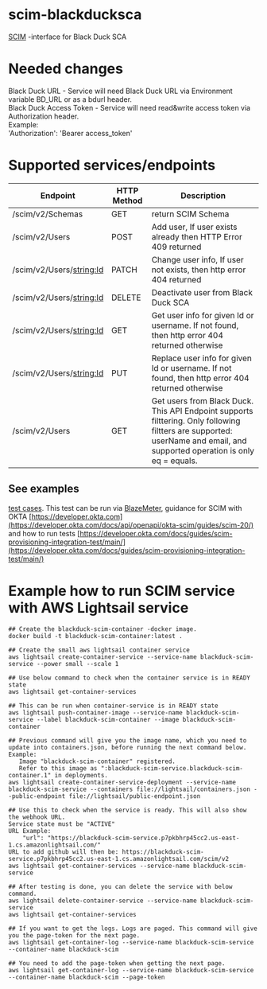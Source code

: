 # scim-blackducksca
[SCIM](https://scim.cloud/) -interface for Black Duck SCA

# Needed changes
Black Duck URL - Service will need Black Duck URL via Environment variable BD_URL or as a bdurl header.<br>
Black Duck Access Token - Service will need read&write access token via Authorization header. <br>
Example:<br>
'Authorization': 'Bearer access_token'

# Supported services/endpoints
| Endpoint | HTTP Method | Description |
|----------|----------|---------|
| /scim/v2/Schemas | GET | return SCIM Schema |
| /scim/v2/Users | POST | Add user, If user exists already then HTTP Error 409 returned |
| /scim/v2/Users/<string:Id> | PATCH | Change user info, If user not exists, then http error 404 returned |
| /scim/v2/Users/<string:Id> | DELETE | Deactivate user from Black Duck SCA |
| /scim/v2/Users/<string:Id> | GET | Get user info for given Id or username. If not found, then http error 404 returned otherwise |
| /scim/v2/Users/<string:Id> | PUT | Replace user info for given Id or username. If not found, then http error 404 returned otherwise |
| /scim/v2/Users | GET | Get users from Black Duck. This API Endpoint supports filttering. Only following filtters are supported: userName and email, and supported operation is only eq = equals. |

## See examples
[test cases](SCIM_2_0_SPEC_test.json). This test can be run via [BlazeMeter](https://www.runscope.com/), guidance for SCIM with OKTA [https://developer.okta.com](https://developer.okta.com/docs/api/openapi/okta-scim/guides/scim-20/) and how to run tests [https://developer.okta.com/docs/guides/scim-provisioning-integration-test/main/](https://developer.okta.com/docs/guides/scim-provisioning-integration-test/main/)

# Example how to run SCIM service with AWS Lightsail service

```
## Create the blackduck-scim-container -docker image.
docker build -t blackduck-scim-container:latest .

## Create the small aws lightsail container service
aws lightsail create-container-service --service-name blackduck-scim-service --power small --scale 1

## Use below command to check when the container service is in READY state
aws lightsail get-container-services

## This can be run when container-service is in READY state
aws lightsail push-container-image --service-name blackduck-scim-service --label blackduck-scim-container --image blackduck-scim-container

## Previous command will give you the image name, which you need to update into containers.json, before running the next command below.
Example:
   Image "blackduck-scim-container" registered.
   Refer to this image as ":blackduck-scim-service.blackduck-scim-container.1" in deployments.
aws lightsail create-container-service-deployment --service-name blackduck-scim-service --containers file://lightsail/containers.json --public-endpoint file://lightsail/public-endpoint.json

## Use this to check when the service is ready. This will also show the webhook URL.
Service state must be "ACTIVE"
URL Example:
    "url": "https://blackduck-scim-service.p7pkbhrp45cc2.us-east-1.cs.amazonlightsail.com/"
URL to add github will then be: https://blackduck-scim-service.p7pkbhrp45cc2.us-east-1.cs.amazonlightsail.com/scim/v2
aws lightsail get-container-services --service-name blackduck-scim-service

## After testing is done, you can delete the service with below command.
aws lightsail delete-container-service --service-name blackduck-scim-service
aws lightsail get-container-services

## If you want to get the logs. Logs are paged. This command will give you the page-token for the next page.
aws lightsail get-container-log --service-name blackduck-scim-service --container-name blackduck-scim

## You need to add the page-token when getting the next page.
aws lightsail get-container-log --service-name blackduck-scim-service --container-name blackduck-scim --page-token
```